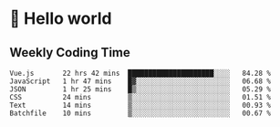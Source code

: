 # 🍻 Hello world

## Weekly Coding Time
<!--START_SECTION:waka-->

```text
Vue.js       22 hrs 42 mins  █████████████████████░░░░   84.28 %
JavaScript   1 hr 47 mins    █▓░░░░░░░░░░░░░░░░░░░░░░░   06.68 %
JSON         1 hr 25 mins    █▒░░░░░░░░░░░░░░░░░░░░░░░   05.29 %
CSS          24 mins         ▒░░░░░░░░░░░░░░░░░░░░░░░░   01.51 %
Text         14 mins         ▒░░░░░░░░░░░░░░░░░░░░░░░░   00.93 %
Batchfile    10 mins         ▒░░░░░░░░░░░░░░░░░░░░░░░░   00.67 %
```

<!--END_SECTION:waka-->

